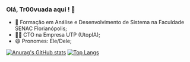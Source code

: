 ### Olá, Tr00vuada aqui ! 👋

- ​🏫 Formação em Análise e Desenvolvimento de Sistema na Faculdade SENAC Florianópolis;
- 👨‍💻 CTO na Empresa UTP (UtopIA);
- 😄 Pronomes: Ele/Dele;

[![Anurag's GitHub stats](https://github-readme-stats.vercel.app/api?username=Tr00vuada&show_icons=true&theme=highcontrast)](https://github.com/anuraghazra/github-readme-stats)
[![Top Langs](https://github-readme-stats.vercel.app/api/top-langs/?username=Tr00vuada&theme=highcontrast)](https://github.com/anuraghazra/github-readme-stats)

